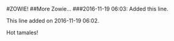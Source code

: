 #ZOWIE!
##More Zowie...
###2016-11-19 06:03: Added this line.

This line added on 2016-11-19 06:02.

Hot tamales!
